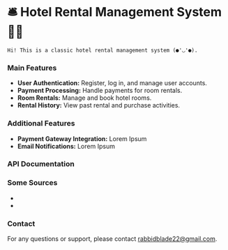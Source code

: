 # 🛎️ **Hotel Rental Management System** 🛌✨
~~~~
Hi! This is a classic hotel rental management system (●'◡'●).
~~~~

### Main Features
- **User Authentication:** Register, log in, and manage user accounts.
- **Payment Processing:** Handle payments for room rentals.
- **Room Rentals:** Manage and book hotel rooms.
- **Rental History:** View past rental and purchase activities.


### Additional Features
- **Payment Gateway Integration:** Lorem Ipsum
- **Email Notifications:** Lorem Ipsum

### API Documentation

### Some Sources
- 
- 


### Contact
For any questions or support, please contact [rabbidblade22@gmail.com](mailto:rabbidblade22@gmail.com).
